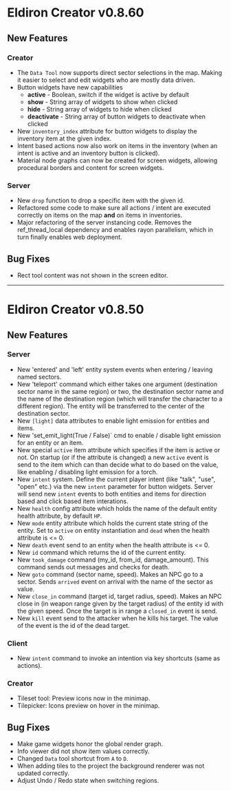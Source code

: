 
# Eldiron Creator v0.8.60

## New Features

### Creator

- The `Data Tool` now supports direct sector selections in the map. Making it easier to select and edit widgets who are mostly data driven.
- Button widgets have new capabilities
  - **active** - Boolean, switch if the widget is active by default
  - **show** - String array of widgets to show when clicked
  - **hide** - String array of widgets to hide when clicked
  - **deactivate** - String array of button widgets to deactivate when clicked
- New `inventory_index` attribute for button widgets to display the inventory item at the given index.
- Intent based actions now also work on items in the inventory (when an intent is active and an inventory button is clicked).
- Material node graphs can now be created for screen widgets, allowing procedural borders and content for screen widgets.

### Server

- New `drop` function to drop a specific item with the given id.
- Refactored some code to make sure all actions / intent are executed correctly on items on the map **and** on items in inventories.
- Major refactoring of the server instancing code. Removes the ref_thread_local dependency and enables rayon parallelism, which in turn finally enables web deployment.

## Bug Fixes

- Rect tool content was not shown in the screen editor.

---

# Eldiron Creator v0.8.50

## New Features

### Server

- New 'entered' and 'left' entity system events when entering / leaving named sectors.
- New 'teleport' command which either takes one argument (destination sector name in the same region) or two, the destination sector name and the name of the destination region (which will transfer the character to a different region). The entity will be transferred to the center of the destination sector.
- New `[light]` data attributes to enable light emission for entities and items.
- New 'set_emit_light(True / False)` cmd to enable / disable light emission for an entity or an item.
- New special `active` item attribute which specifies if the item is active or not. On startup (or if the attribute is changed) a new `active` event is send to the item which can than decide what to do based on the value, like enabling / disabling light emission for a torch.
- New `intent` system. Define the current player intent (like "talk", "use", "open" etc.) via the new `intent` parameter for button widgets. Server will send new `intent` events to both entities and items for direction based and click based item interations.
- New `health` config attribute which holds the name of the default entity health attribute, by default `HP`.
- New `mode` entity attribute which holds the current state string of the entity. Set to `active` on entity instantiation and `dead` when the health attribute is <= 0.
- New `death` event send to an entity when the health attribute is <= 0.
- New `id` command which returns the id of the current entity.
- New `took_damage` command (my_id, from_id, damage_amount). This command sends out messages and checks for death.
- New `goto` command (sector name, speed). Makes an NPC go to a sector. Sends `arrived` event on arrival with the name of the sector as value.
- New  `close_in` command (target id, target radius, speed). Makes an NPC close in (in weapon range given by the target radius) of the entity id with the given speed. Once the target is in range a `closed_in` event is send.
- New `kill` event send to the attacker when he kills his target. The value of the event is the id of the dead target.

### Client

- New `intent` command to invoke an intention via key shortcuts (same as actions).

### Creator

- Tileset tool: Preview icons now in the minimap.
- Tilepicker: Icons preview on hover in the minimap.

## Bug Fixes

- Make game widgets honor the global render graph.
- Info viewer did not show item values correctly.
- Changed `Data` tool shortcut from `A` to `D`.
- When adding tiles to the project the background renderer was not updated correctly.
- Adjust Undo / Redo state when switching regions.
